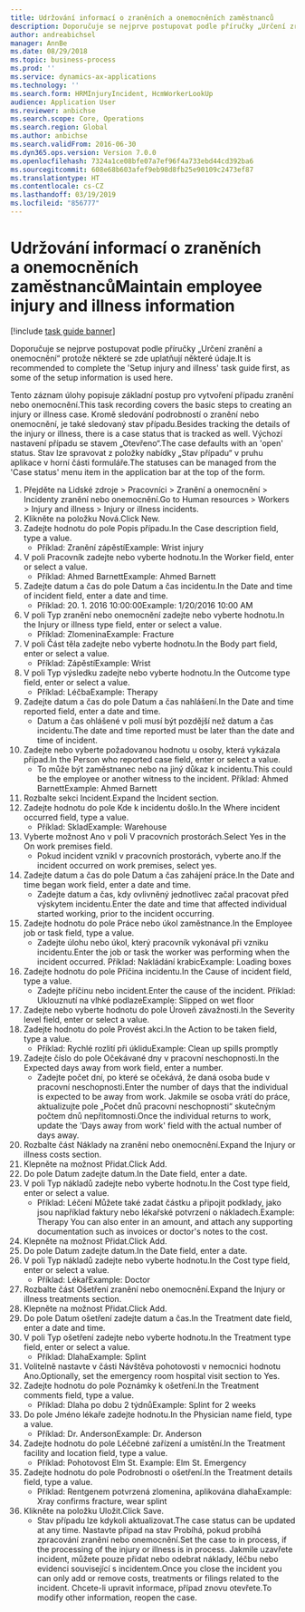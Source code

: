 ```yaml
---
title: Udržování informací o zraněních a onemocněních zaměstnanců
description: Doporučuje se nejprve postupovat podle příručky „Určení zranění a onemocnění“ protože některé se zde uplatňují některé údaje.
author: andreabichsel
manager: AnnBe
ms.date: 08/29/2018
ms.topic: business-process
ms.prod: ''
ms.service: dynamics-ax-applications
ms.technology: ''
ms.search.form: HRMInjuryIncident, HcmWorkerLookUp
audience: Application User
ms.reviewer: anbichse
ms.search.scope: Core, Operations
ms.search.region: Global
ms.author: anbichse
ms.search.validFrom: 2016-06-30
ms.dyn365.ops.version: Version 7.0.0
ms.openlocfilehash: 7324a1ce08bfe07a7ef96f4a733ebd44cd392ba6
ms.sourcegitcommit: 608e68b603afef9eb98d8fb25e90109c2473ef87
ms.translationtype: HT
ms.contentlocale: cs-CZ
ms.lasthandoff: 03/19/2019
ms.locfileid: "856777"
---
```

# <a name="maintain-employee-injury-and-illness-information"></a><span data-ttu-id="6e97f-103">Udržování informací o zraněních a onemocněních zaměstnanců</span><span class="sxs-lookup"><span data-stu-id="6e97f-103">Maintain employee injury and illness information</span></span>

[!include [task guide banner](../../includes/task-guide-banner.md)]

<span data-ttu-id="6e97f-104">Doporučuje se nejprve postupovat podle příručky „Určení zranění a onemocnění“ protože některé se zde uplatňují některé údaje.</span><span class="sxs-lookup"><span data-stu-id="6e97f-104">It is recommended to complete the 'Setup injury and illness' task guide first, as some of the setup information is used here.</span></span> 



<span data-ttu-id="6e97f-105">Tento záznam úlohy popisuje základní postup pro vytvoření případu zranění nebo onemocnění.</span><span class="sxs-lookup"><span data-stu-id="6e97f-105">This task recording covers the basic steps to creating an injury or illness case.</span></span> <span data-ttu-id="6e97f-106">Kromě sledování podrobností o zranění nebo onemocnění, je také sledovaný stav případu.</span><span class="sxs-lookup"><span data-stu-id="6e97f-106">Besides tracking the details of the injury or illness, there is a case status that is tracked as well.</span></span>  <span data-ttu-id="6e97f-107">Výchozí nastavení případu se stavem „Otevřeno“.</span><span class="sxs-lookup"><span data-stu-id="6e97f-107">The case defaults with an 'open' status.</span></span>  <span data-ttu-id="6e97f-108">Stav lze spravovat z položky nabídky „Stav případu“ v pruhu aplikace v horní části formuláře.</span><span class="sxs-lookup"><span data-stu-id="6e97f-108">The statuses can be managed from the 'Case status' menu item in the application bar at the top of the form.</span></span>

1. <span data-ttu-id="6e97f-109">Přejděte na Lidské zdroje > Pracovníci > Zranění a onemocnění > Incidenty zranění nebo onemocnění.</span><span class="sxs-lookup"><span data-stu-id="6e97f-109">Go to Human resources > Workers > Injury and illness > Injury or illness incidents.</span></span>
2. <span data-ttu-id="6e97f-110">Klikněte na položku Nová.</span><span class="sxs-lookup"><span data-stu-id="6e97f-110">Click New.</span></span>
3. <span data-ttu-id="6e97f-111">Zadejte hodnotu do pole Popis případu.</span><span class="sxs-lookup"><span data-stu-id="6e97f-111">In the Case description field, type a value.</span></span>
    * <span data-ttu-id="6e97f-112">Příklad: Zranění zápěstí</span><span class="sxs-lookup"><span data-stu-id="6e97f-112">Example:  Wrist injury</span></span>  
4. <span data-ttu-id="6e97f-113">V poli Pracovník zadejte nebo vyberte hodnotu.</span><span class="sxs-lookup"><span data-stu-id="6e97f-113">In the Worker field, enter or select a value.</span></span>
    * <span data-ttu-id="6e97f-114">Příklad: Ahmed Barnett</span><span class="sxs-lookup"><span data-stu-id="6e97f-114">Example: Ahmed Barnett</span></span>  
5. <span data-ttu-id="6e97f-115">Zadejte datum a čas do pole Datum a čas incidentu.</span><span class="sxs-lookup"><span data-stu-id="6e97f-115">In the Date and time of incident field, enter a date and time.</span></span>
    * <span data-ttu-id="6e97f-116">Příklad: 20. 1. 2016 10:00:00</span><span class="sxs-lookup"><span data-stu-id="6e97f-116">Example:  1/20/2016 10:00 AM</span></span>  
6. <span data-ttu-id="6e97f-117">V poli Typ zranění nebo onemocnění zadejte nebo vyberte hodnotu.</span><span class="sxs-lookup"><span data-stu-id="6e97f-117">In the Injury or illness type field, enter or select a value.</span></span>
    * <span data-ttu-id="6e97f-118">Příklad: Zlomenina</span><span class="sxs-lookup"><span data-stu-id="6e97f-118">Example:  Fracture</span></span>  
7. <span data-ttu-id="6e97f-119">V poli Část těla zadejte nebo vyberte hodnotu.</span><span class="sxs-lookup"><span data-stu-id="6e97f-119">In the Body part field, enter or select a value.</span></span>
    * <span data-ttu-id="6e97f-120">Příklad: Zápěstí</span><span class="sxs-lookup"><span data-stu-id="6e97f-120">Example:  Wrist</span></span>  
8. <span data-ttu-id="6e97f-121">V poli Typ výsledku zadejte nebo vyberte hodnotu.</span><span class="sxs-lookup"><span data-stu-id="6e97f-121">In the Outcome type field, enter or select a value.</span></span>
    * <span data-ttu-id="6e97f-122">Příklad: Léčba</span><span class="sxs-lookup"><span data-stu-id="6e97f-122">Example:  Therapy</span></span>  
9. <span data-ttu-id="6e97f-123">Zadejte datum a čas do pole Datum a čas nahlášení.</span><span class="sxs-lookup"><span data-stu-id="6e97f-123">In the Date and time reported field, enter a date and time.</span></span>
    * <span data-ttu-id="6e97f-124">Datum a čas ohlášené v poli musí být pozdější než datum a čas incidentu.</span><span class="sxs-lookup"><span data-stu-id="6e97f-124">The date and time reported must be later than the date and time of incident.</span></span>  
10. <span data-ttu-id="6e97f-125">Zadejte nebo vyberte požadovanou hodnotu u osoby, která vykázala případ.</span><span class="sxs-lookup"><span data-stu-id="6e97f-125">In the Person who reported case field, enter or select a value.</span></span>
    * <span data-ttu-id="6e97f-126">To může být zaměstnanec nebo na jiný důkaz k incidentu.</span><span class="sxs-lookup"><span data-stu-id="6e97f-126">This could be the employee or another witness to the incident.</span></span>  <span data-ttu-id="6e97f-127">Příklad: Ahmed Barnett</span><span class="sxs-lookup"><span data-stu-id="6e97f-127">Example: Ahmed Barnett</span></span>  
11. <span data-ttu-id="6e97f-128">Rozbalte sekci Incident.</span><span class="sxs-lookup"><span data-stu-id="6e97f-128">Expand the Incident section.</span></span>
12. <span data-ttu-id="6e97f-129">Zadejte hodnotu do pole Kde k incidentu došlo.</span><span class="sxs-lookup"><span data-stu-id="6e97f-129">In the Where incident occurred field, type a value.</span></span>
    * <span data-ttu-id="6e97f-130">Příklad: Sklad</span><span class="sxs-lookup"><span data-stu-id="6e97f-130">Example:  Warehouse</span></span>  
13. <span data-ttu-id="6e97f-131">Vyberte možnost Ano v poli V pracovních prostorách.</span><span class="sxs-lookup"><span data-stu-id="6e97f-131">Select Yes in the On work premises field.</span></span>
    * <span data-ttu-id="6e97f-132">Pokud incident vznikl v pracovních prostorách, vyberte ano.</span><span class="sxs-lookup"><span data-stu-id="6e97f-132">If the incident occurred on work premises, select yes.</span></span>  
14. <span data-ttu-id="6e97f-133">Zadejte datum a čas do pole Datum a čas zahájení práce.</span><span class="sxs-lookup"><span data-stu-id="6e97f-133">In the Date and time began work field, enter a date and time.</span></span>
    * <span data-ttu-id="6e97f-134">Zadejte datum a čas, kdy ovlivněný jednotlivec začal pracovat před výskytem incidentu.</span><span class="sxs-lookup"><span data-stu-id="6e97f-134">Enter the date and time that affected individual started working, prior to the incident occurring.</span></span>  
15. <span data-ttu-id="6e97f-135">Zadejte hodnotu do pole Práce nebo úkol zaměstnance.</span><span class="sxs-lookup"><span data-stu-id="6e97f-135">In the Employee job or task field, type a value.</span></span>
    * <span data-ttu-id="6e97f-136">Zadejte úlohu nebo úkol, který pracovník vykonával při vzniku incidentu.</span><span class="sxs-lookup"><span data-stu-id="6e97f-136">Enter the job or task the worker was performing when the incident occurred.</span></span>  <span data-ttu-id="6e97f-137">Příklad: Nakládání krabic</span><span class="sxs-lookup"><span data-stu-id="6e97f-137">Example:  Loading boxes</span></span>  
16. <span data-ttu-id="6e97f-138">Zadejte hodnotu do pole Příčina incidentu.</span><span class="sxs-lookup"><span data-stu-id="6e97f-138">In the Cause of incident field, type a value.</span></span>
    * <span data-ttu-id="6e97f-139">Zadejte příčinu nebo incident.</span><span class="sxs-lookup"><span data-stu-id="6e97f-139">Enter the cause of the incident.</span></span>  <span data-ttu-id="6e97f-140">Příklad: Uklouznutí na vlhké podlaze</span><span class="sxs-lookup"><span data-stu-id="6e97f-140">Example:  Slipped on wet floor</span></span>  
17. <span data-ttu-id="6e97f-141">Zadejte nebo vyberte hodnotu do pole Úroveň závažnosti.</span><span class="sxs-lookup"><span data-stu-id="6e97f-141">In the Severity level field, enter or select a value.</span></span>
18. <span data-ttu-id="6e97f-142">Zadejte hodnotu do pole Provést akci.</span><span class="sxs-lookup"><span data-stu-id="6e97f-142">In the Action to be taken field, type a value.</span></span>
    * <span data-ttu-id="6e97f-143">Příklad: Rychlé rozlití při úklidu</span><span class="sxs-lookup"><span data-stu-id="6e97f-143">Example:  Clean up spills promptly</span></span>  
19. <span data-ttu-id="6e97f-144">Zadejte číslo do pole Očekávané dny v pracovní neschopnosti.</span><span class="sxs-lookup"><span data-stu-id="6e97f-144">In the Expected days away from work field, enter a number.</span></span>
    * <span data-ttu-id="6e97f-145">Zadejte počet dní, po které se očekává, že daná osoba bude v pracovní neschopnosti.</span><span class="sxs-lookup"><span data-stu-id="6e97f-145">Enter the number of days that the individual is expected to be away from work.</span></span>  <span data-ttu-id="6e97f-146">Jakmile se osoba vrátí do práce, aktualizujte pole „Počet dnů pracovní neschopnosti“ skutečným počtem dnů nepřítomnosti.</span><span class="sxs-lookup"><span data-stu-id="6e97f-146">Once the individual returns to work, update the 'Days away from work' field with the actual number of days away.</span></span>  
20. <span data-ttu-id="6e97f-147">Rozbalte část Náklady na zranění nebo onemocnění.</span><span class="sxs-lookup"><span data-stu-id="6e97f-147">Expand the Injury or illness costs section.</span></span>
21. <span data-ttu-id="6e97f-148">Klepněte na možnost Přidat.</span><span class="sxs-lookup"><span data-stu-id="6e97f-148">Click Add.</span></span>
22. <span data-ttu-id="6e97f-149">Do pole Datum zadejte datum.</span><span class="sxs-lookup"><span data-stu-id="6e97f-149">In the Date field, enter a date.</span></span>
23. <span data-ttu-id="6e97f-150">V poli Typ nákladů zadejte nebo vyberte hodnotu.</span><span class="sxs-lookup"><span data-stu-id="6e97f-150">In the Cost type field, enter or select a value.</span></span>
    * <span data-ttu-id="6e97f-151">Příklad:  Léčení   Můžete také zadat částku a připojit podklady, jako jsou například faktury nebo lékařské potvrzení o nákladech.</span><span class="sxs-lookup"><span data-stu-id="6e97f-151">Example:  Therapy    You can also enter in an amount, and attach any supporting documentation such as invoices or doctor's notes to the cost.</span></span>  
24. <span data-ttu-id="6e97f-152">Klepněte na možnost Přidat.</span><span class="sxs-lookup"><span data-stu-id="6e97f-152">Click Add.</span></span>
25. <span data-ttu-id="6e97f-153">Do pole Datum zadejte datum.</span><span class="sxs-lookup"><span data-stu-id="6e97f-153">In the Date field, enter a date.</span></span>
26. <span data-ttu-id="6e97f-154">V poli Typ nákladů zadejte nebo vyberte hodnotu.</span><span class="sxs-lookup"><span data-stu-id="6e97f-154">In the Cost type field, enter or select a value.</span></span>
    * <span data-ttu-id="6e97f-155">Příklad: Lékař</span><span class="sxs-lookup"><span data-stu-id="6e97f-155">Example: Doctor</span></span>  
27. <span data-ttu-id="6e97f-156">Rozbalte část Ošetření zranění nebo onemocnění.</span><span class="sxs-lookup"><span data-stu-id="6e97f-156">Expand the Injury or illness treatments section.</span></span>
28. <span data-ttu-id="6e97f-157">Klepněte na možnost Přidat.</span><span class="sxs-lookup"><span data-stu-id="6e97f-157">Click Add.</span></span>
29. <span data-ttu-id="6e97f-158">Do pole Datum ošetření zadejte datum a čas.</span><span class="sxs-lookup"><span data-stu-id="6e97f-158">In the Treatment date field, enter a date and time.</span></span>
30. <span data-ttu-id="6e97f-159">V poli Typ ošetření zadejte nebo vyberte hodnotu.</span><span class="sxs-lookup"><span data-stu-id="6e97f-159">In the Treatment type field, enter or select a value.</span></span>
    * <span data-ttu-id="6e97f-160">Příklad: Dlaha</span><span class="sxs-lookup"><span data-stu-id="6e97f-160">Example:  Splint</span></span>  
31. <span data-ttu-id="6e97f-161">Volitelně nastavte v části Návštěva pohotovosti v nemocnici hodnotu Ano.</span><span class="sxs-lookup"><span data-stu-id="6e97f-161">Optionally, set the emergency room hospital visit section to Yes.</span></span>
32. <span data-ttu-id="6e97f-162">Zadejte hodnotu do pole Poznámky k ošetření.</span><span class="sxs-lookup"><span data-stu-id="6e97f-162">In the Treatment comments field, type a value.</span></span>
    * <span data-ttu-id="6e97f-163">Příklad: Dlaha po dobu 2 týdnů</span><span class="sxs-lookup"><span data-stu-id="6e97f-163">Example:  Splint for 2 weeks</span></span>  
33. <span data-ttu-id="6e97f-164">Do pole Jméno lékaře zadejte hodnotu.</span><span class="sxs-lookup"><span data-stu-id="6e97f-164">In the Physician name field, type a value.</span></span>
    * <span data-ttu-id="6e97f-165">Příklad: Dr. Anderson</span><span class="sxs-lookup"><span data-stu-id="6e97f-165">Example:  Dr. Anderson</span></span>  
34. <span data-ttu-id="6e97f-166">Zadejte hodnotu do pole Léčebné zařízení a umístění.</span><span class="sxs-lookup"><span data-stu-id="6e97f-166">In the Treatment facility and location field, type a value.</span></span>
    * <span data-ttu-id="6e97f-167">Příklad: Pohotovost Elm St. </span><span class="sxs-lookup"><span data-stu-id="6e97f-167">Example:  Elm St. Emergency</span></span>  
35. <span data-ttu-id="6e97f-168">Zadejte hodnotu do pole Podrobnosti o ošetření.</span><span class="sxs-lookup"><span data-stu-id="6e97f-168">In the Treatment details field, type a value.</span></span>
    * <span data-ttu-id="6e97f-169">Příklad: Rentgenem potvrzená zlomenina, aplikována dlaha</span><span class="sxs-lookup"><span data-stu-id="6e97f-169">Example:  Xray confirms fracture, wear splint</span></span>  
36. <span data-ttu-id="6e97f-170">Klikněte na položku Uložit.</span><span class="sxs-lookup"><span data-stu-id="6e97f-170">Click Save.</span></span>
    * <span data-ttu-id="6e97f-171">Stav případu lze kdykoli aktualizovat.</span><span class="sxs-lookup"><span data-stu-id="6e97f-171">The case status can be updated at any time.</span></span>  <span data-ttu-id="6e97f-172">Nastavte případ na stav Probíhá, pokud probíhá zpracování zranění nebo onemocnění.</span><span class="sxs-lookup"><span data-stu-id="6e97f-172">Set the case to in process, if the processing of the injury or illness is in process.</span></span>  <span data-ttu-id="6e97f-173">Jakmile uzavřete incident, můžete pouze přidat nebo odebrat náklady, léčbu nebo evidenci související s incidentem.</span><span class="sxs-lookup"><span data-stu-id="6e97f-173">Once you close the incident you can only add or remove costs, treatments or filings related to the incident.</span></span>  <span data-ttu-id="6e97f-174">Chcete-li upravit informace, případ znovu otevřete.</span><span class="sxs-lookup"><span data-stu-id="6e97f-174">To modify other information, reopen the case.</span></span>  

